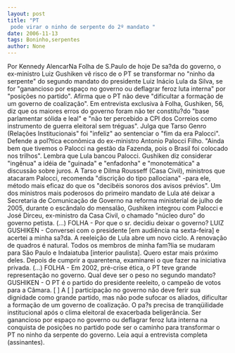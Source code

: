 ```yaml
---
layout: post
title: "PT
 pode virar o ninho de serpente do 2º mandato "
date: 2006-11-13
tags: Boninho,serpentes
author: None
---
```

Por Kennedy AlencarNa Folha de S.Paulo de hoje
De sa?da do governo, o ex-ministro Luiz Gushiken vê risco de o PT se transformar no \"ninho da serpente\" do segundo mandato do presidente Luiz Inácio Lula da Silva, se for \"ganancioso por espaço no governo ou deflagrar feroz luta interna\" por \"posições no partido\". Afirma que o PT não deve \"dificultar a formação de um governo de coalização\".
Em entrevista exclusiva à Folha, Gushiken, 56, diz que os maiores erros do governo foram não ter constitu?do \"base parlamentar sólida e leal\" e \"não ter percebido a CPI dos Correios como instrumento de guerra eleitoral sem tréguas\". Julga que Tarso Genro (Relações Institucionais\" foi \"infeliz\" ao sentenciar o \"fim da era Palocci\". Defende a pol?tica econômica do ex-ministro Antonio Palocci Filho. \"Ainda bem que tivemos o Palocci na gestão da Fazenda, pois o Brasil foi colocado nos trilhos\". Lembra que Lula bancou Palocci. 
Gushiken diz considerar \"ingênua\" a idéia de \"guinada\" e \"enfadonha\" e \"monotemática\" a discussão sobre juros. A Tarso e Dilma Rousseff (Casa Civil), ministros que atacaram Palocci, recomenda \"discrição do tipo pallociana\" -para ele, método mais eficaz do que os \"decibéis sonoros dos avisos prévios\". 
Um dos ministros mais poderosos do primeiro mandato de Lula até deixar a Secretaria de Comunicação de Governo na reforma ministerial de julho de 2005, durante o escândalo do mensalão, Gushiken integrou com Palocci e José Dirceu, ex-ministro da Casa Civil, o chamado \"núcleo duro\" do governo petista. 
(...) FOLHA - Por que o sr. decidiu deixar o governo? LUIZ GUSHIKEN - Conversei com o presidente [em audiência na sexta-feira] e acertei a minha sa?da. A reeleição de Lula abre um novo ciclo. A renovação de quadros é natural. Todos os membros de minha fam?lia se mudaram para São Paulo e Indaiatuba [interior paulista]. Quero estar mais próximo deles. Depois de cumprir a quarentena, examinarei o que fazer na iniciativa privada. 
(...) FOLHA - Em 2002, pré-crise ética, o PT teve grande representação no governo. Qual deve ser o peso no segundo mandato? GUSHIKEN - O PT é o partido do presidente reeleito, o campeão de votos para a Câmara. [ ] A [ ] participação no governo não deve ferir sua dignidade como grande partido, mas não pode sufocar os aliados, dificultar a formação de um governo de coalização. O pa?s precisa de tranqüilidade institucional após o clima eleitoral de exacerbada beligerância. Ser ganancioso por espaço no governo ou deflagrar feroz luta interna na conquista de posições no partido pode ser o caminho para transformar o PT no ninho da serpente do governo.
Leia aqui a entrevista completa (assinantes). 